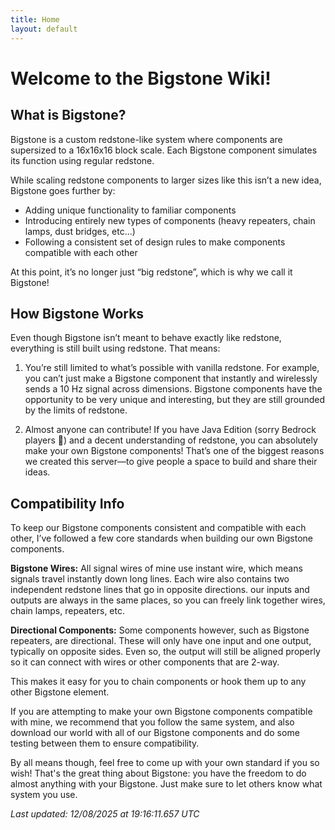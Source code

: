 ```yaml
---
title: Home
layout: default
---
```


# Welcome to the Bigstone Wiki!

## **What is Bigstone?**
Bigstone is a custom redstone-like system where components are supersized to a 16x16x16 block scale. Each Bigstone component simulates its function using regular redstone.

While scaling redstone components to larger sizes like this isn’t a new idea, Bigstone goes further by:
- Adding unique functionality to familiar components
- Introducing entirely new types of components (heavy repeaters, chain lamps, dust bridges, etc...)
- Following a consistent set of design rules to make components compatible with each other

At this point, it’s no longer just “big redstone”, which is why we call it Bigstone!

## **How Bigstone Works**
Even though Bigstone isn’t meant to behave exactly like redstone, everything is still built using redstone. That means:

1. You’re still limited to what’s possible with vanilla redstone. For example, you can’t just make a Bigstone component that instantly and wirelessly sends a 10 Hz signal across dimensions. Bigstone components have the opportunity to be very unique and interesting, but they are still grounded by the limits of redstone.

2. Almost anyone can contribute! If you have Java Edition (sorry Bedrock players 😬) and a decent understanding of redstone, you can absolutely make your own Bigstone components! That’s one of the biggest reasons we created this server—to give people a space to build and share their ideas.

## **Compatibility Info**
To keep our Bigstone components consistent and compatible with each other, I’ve followed a few core standards when building our own Bigstone components.

**Bigstone Wires:**
All signal wires of mine use instant wire, which means signals travel instantly down long lines. Each wire also contains two independent redstone lines that go in opposite directions. our inputs and outputs are always in the same places, so you can freely link together wires, chain lamps, repeaters, etc.

**Directional Components:**
Some components however, such as Bigstone repeaters, are directional. These will only have one input and one output, typically on opposite sides. Even so, the output will still be aligned properly so it can connect with wires or other components that are 2-way.

This makes it easy for you to chain components or hook them up to any other Bigstone element.

If you are attempting to make your own Bigstone components compatible with mine, we recommend that you follow the same system, and also download our world with all of our Bigstone components and do some testing between them to ensure compatibility.

By all means though, feel free to come up with your own standard if you so wish! That's the great thing about Bigstone: you have the freedom to do almost anything with your Bigstone. Just make sure to let others know what system you use.


_Last updated: 12/08/2025 at 19:16:11.657 UTC_
